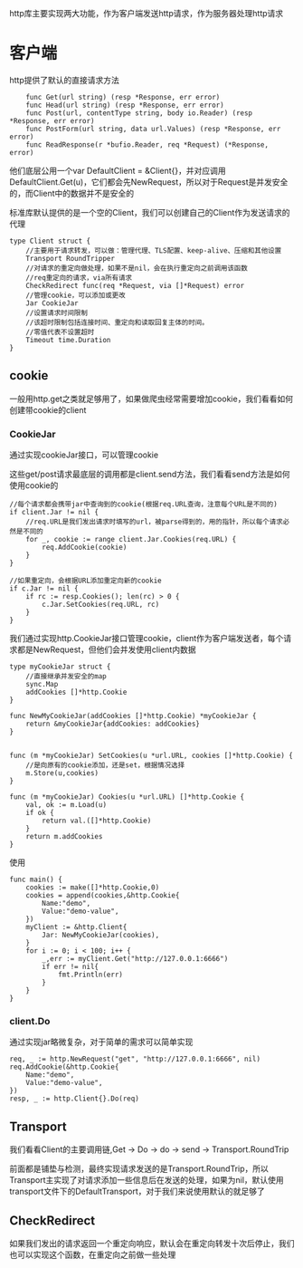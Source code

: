 http库主要实现两大功能，作为客户端发送http请求，作为服务器处理http请求

# 客户端
http提供了默认的直接请求方法

```
    func Get(url string) (resp *Response, err error)
    func Head(url string) (resp *Response, err error)
    func Post(url, contentType string, body io.Reader) (resp *Response, err error)
    func PostForm(url string, data url.Values) (resp *Response, err error)
    func ReadResponse(r *bufio.Reader, req *Request) (*Response, error)
```
他们底层公用一个var DefaultClient = &Client{}，并对应调用DefaultClient.Get(u)，它们都会先NewRequest，所以对于Request是并发安全的，而Client中的数据并不是安全的

标准库默认提供的是一个空的Client，我们可以创建自己的Client作为发送请求的代理

```
type Client struct {
    //主要用于请求转发，可以做：管理代理、TLS配置、keep-alive、压缩和其他设置
	Transport RoundTripper
    //对请求的重定向做处理，如果不是nil，会在执行重定向之前调用该函数
    //req重定向的请求，via所有请求
	CheckRedirect func(req *Request, via []*Request) error
    //管理cookie，可以添加或更改
	Jar CookieJar
    //设置请求时间限制
    //该超时限制包括连接时间、重定向和读取回复主体的时间。
    //零值代表不设置超时
	Timeout time.Duration
}
```

## cookie
一般用http.get之类就足够用了，如果做爬虫经常需要增加cookie，我们看看如何创建带cookie的client

### CookieJar
通过实现cookieJar接口，可以管理cookie

这些get/post请求最底层的调用都是client.send方法，我们看看send方法是如何使用cookie的
```
//每个请求都会携带jar中查询到的cookie(根据req.URL查询，注意每个URL是不同的)
if client.Jar != nil {
    //req.URL是我们发出请求时填写的url，被parse得到的，用的指针，所以每个请求必然是不同的
    for _, cookie := range client.Jar.Cookies(req.URL) {
        req.AddCookie(cookie)
    }
}

//如果重定向，会根据URL添加重定向新的cookie
if c.Jar != nil {
    if rc := resp.Cookies(); len(rc) > 0 {
        c.Jar.SetCookies(req.URL, rc)
    }
}
```

我们通过实现http.CookieJar接口管理cookie，client作为客户端发送者，每个请求都是NewRequest，但他们会并发使用client内数据

```
type myCookieJar struct {
    //直接继承并发安全的map
	sync.Map
	addCookies []*http.Cookie
}

func NewMyCookieJar(addCookies []*http.Cookie) *myCookieJar {
	return &myCookieJar{addCookies: addCookies}
}


func (m *myCookieJar) SetCookies(u *url.URL, cookies []*http.Cookie) {
	//是向原有的cookie添加，还是set，根据情况选择
	m.Store(u,cookies)
}

func (m *myCookieJar) Cookies(u *url.URL) []*http.Cookie {
	val, ok := m.Load(u)
	if ok {
		return val.([]*http.Cookie)
	}
	return m.addCookies
}

```

使用

```
func main() {
	cookies := make([]*http.Cookie,0)
	cookies = append(cookies,&http.Cookie{
		Name:"demo",
		Value:"demo-value",
	})
	myClient := &http.Client{
		Jar: NewMyCookieJar(cookies),
	}
	for i := 0; i < 100; i++ {
		_,err := myClient.Get("http://127.0.0.1:6666")
		if err != nil{
			fmt.Println(err)
		}
	}
}
```

### client.Do
通过实现jar略微复杂，对于简单的需求可以简单实现

```
req, _ := http.NewRequest("get", "http://127.0.0.1:6666", nil)
req.AddCookie(&http.Cookie{
    Name:"demo",
    Value:"demo-value",
})
resp, _ := http.Client{}.Do(req)
```

## Transport
我们看看Client的主要调用链,Get -> Do -> do -> send -> Transport.RoundTrip

前面都是铺垫与检测，最终实现请求发送的是Transport.RoundTrip，所以Transport主实现了对请求添加一些信息后在发送的处理，如果为nil，默认使用transport文件下的DefaultTransport，对于我们来说使用默认的就足够了

## CheckRedirect
如果我们发出的请求返回一个重定向响应，默认会在重定向转发十次后停止，我们也可以实现这个函数，在重定向之前做一些处理
